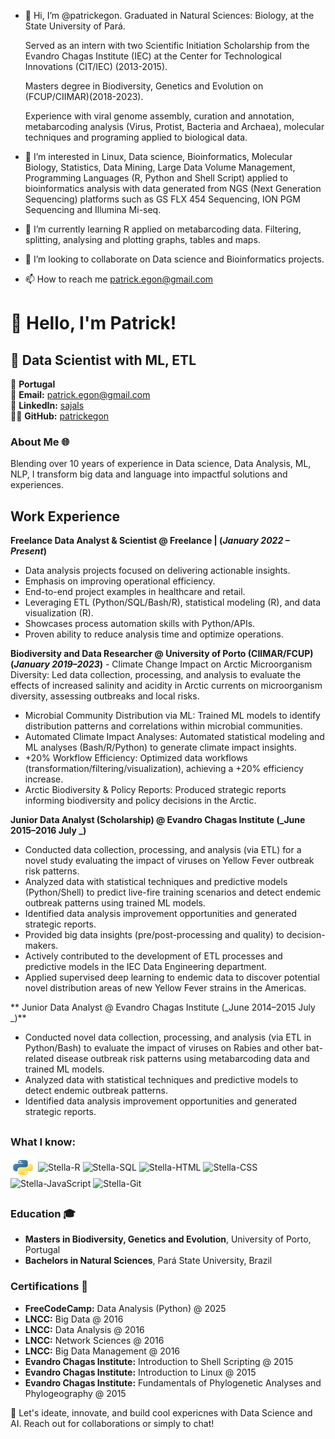 - 👋 Hi, I’m @patrickegon.
  Graduated in Natural Sciences: Biology, at the State University of Pará. 
  
  Served as an intern with two Scientific Initiation Scholarship from the Evandro Chagas Institute (IEC) at the Center for Technological Innovations (CIT/IEC) (2013-2015).
  
  Masters degree in Biodiversity, Genetics and Evolution on (FCUP/CIIMAR)(2018-2023).
  
  Experience with viral genome assembly, curation and annotation, metabarcoding analysis (Virus, Protist, Bacteria and Archaea), molecular techniques and programing applied to biological data.


- 👀 I’m interested in Linux, Data science, Bioinformatics, Molecular Biology, Statistics, Data Mining, Large Data Volume Management, Programming Languages (R, Python and Shell Script) applied to bioinformatics analysis with data generated from NGS (Next Generation Sequencing) platforms such as GS FLX 454 Sequencing, ION PGM Sequencing and Illumina Mi-seq.

- 🌱 I’m currently learning R applied on metabarcoding data. Filtering, splitting, analysing and plotting graphs, tables and maps.

- 💞️ I’m looking to collaborate on Data science and Bioinformatics projects.

- 📫 How to reach me patrick.egon@gmail.com

 # 👋 Hello, I'm Patrick!

## 🚀 Data Scientist with ML, ETL 

📍 **Portugal**  
📧 **Email:** [patrick.egon@gmail.com](mailto:patrick.egon@gmail.com)  
🔗 **LinkedIn:** [sajals](https://linkedin.com/in/patrick-egon-santos)  
👨‍💻 **GitHub:** [patrickegon](https://github.com/patrickegon)


### About Me 🌐
Blending over 10 years of experience in Data science, Data Analysis, ML, NLP, I transform big data and language into impactful solutions and experiences.


## Work Experience
**Freelance Data Analyst & Scientist @ Freelance | (_January 2022 – Present_)**
- Data analysis projects focused on delivering actionable insights.
- Emphasis on improving operational efficiency.
- End-to-end project examples in healthcare and retail.
- Leveraging ETL (Python/SQL/Bash/R), statistical modeling (R), and data visualization (R).
- Showcases process automation skills with Python/APIs.
- Proven ability to reduce analysis time and optimize operations.

**Biodiversity and Data Researcher @ University of Porto (CIIMAR/FCUP) (_January 2019–2023_)**
​- Climate Change Impact on Arctic Microorganism Diversity: Led data collection, processing, and analysis to evaluate the effects of increased salinity and acidity in Arctic currents on microorganism diversity, assessing outbreaks and local risks. 
- Microbial Community Distribution via ML: Trained ML models to identify distribution patterns and correlations within microbial communities.
- Automated Climate Impact Analyses: Automated statistical modeling and ML analyses (Bash/R/Python) to generate climate impact insights.
- +20% Workflow Efficiency: Optimized data workflows (transformation/filtering/visualization), achieving a +20% efficiency increase.
- Arctic Biodiversity & Policy Reports: Produced strategic reports informing biodiversity and policy decisions in the Arctic.

**Junior Data Analyst (Scholarship) @ Evandro Chagas Institute  (_June 2015–2016 July _)**

- Conducted data collection, processing, and analysis (via ETL) for a novel study evaluating the impact of viruses on Yellow Fever outbreak risk patterns.
- Analyzed data with statistical techniques and predictive models (Python/Shell) to predict live-fire training scenarios and detect endemic outbreak patterns using trained ML models.
- Identified data analysis improvement opportunities and generated strategic reports.
- Provided big data insights (pre/post-processing and quality) to decision-makers.
- Actively contributed to the development of ETL processes and predictive models in the IEC Data Engineering department.
- Applied supervised deep learning to endemic data to discover potential novel distribution areas of new Yellow Fever strains in the Americas.

** Junior Data Analyst @ Evandro Chagas Institute (_June 2014–2015 July _)**
- Conducted novel data collection, processing, and analysis (via ETL in Python/Bash) to evaluate the impact of viruses on Rabies and other bat-related disease outbreak risk patterns using metabarcoding data and trained ML models. 
- Analyzed data with statistical techniques and predictive models to detect endemic outbreak patterns.
- Identified data analysis improvement opportunities and generated strategic reports. 


##

### What I know:
<div>
  <img align="center" alt="Stella-Python" height="30" width="40" src="https://raw.githubusercontent.com/devicons/devicon/master/icons/python/python-original.svg">
  <img align="center" alt="Stella-R" height="30" width="40"src="https://cdn.jsdelivr.net/gh/devicons/devicon@latest/icons/r/r-original.svg" />
  <img align="center" alt="Stella-SQL" height="30" width="40" src="https://cdn.jsdelivr.net/gh/devicons/devicon@latest/icons/azuresqldatabase/azuresqldatabase-original.svg" />
  <img align="center" alt="Stella-HTML" height="30" width="40" src="https://cdn.jsdelivr.net/gh/devicons/devicon@latest/icons/html5/html5-original-wordmark.svg" />
  <img align="center" alt="Stella-CSS" height="30" width="40" src="https://cdn.jsdelivr.net/gh/devicons/devicon@latest/icons/css3/css3-plain-wordmark.svg" />
  <img align="center" alt="Stella-JavaScript" height="30" width="40" src="https://cdn.jsdelivr.net/gh/devicons/devicon@latest/icons/javascript/javascript-original.svg" />
  <img align="center" alt="Stella-Git" height="30" width="40" src="https://cdn.jsdelivr.net/gh/devicons/devicon@latest/icons/git/git-original-wordmark.svg" />
          
          
          

</div>

##

### Education 🎓
- **Masters in Biodiversity, Genetics and Evolution**,  University of Porto, Portugal
- **Bachelors in Natural Sciences**, Pará State University, Brazil

### Certifications 📜
 - **FreeCodeCamp:** Data Analysis (Python) @ 2025
- **LNCC:**  Big Data @ 2016
- **LNCC:**  Data Analysis @ 2016
- **LNCC:**  Network Sciences @ 2016
- **LNCC:**  Big Data Management @ 2016
- **Evandro Chagas Institute:**   Introduction to Shell Scripting  @ 2015
- **Evandro Chagas Institute:**   Introduction to Linux @ 2015
- **Evandro Chagas Institute:**   Fundamentals of Phylogenetic Analyses and Phylogeography @ 2015

🔗 Let's ideate, innovate, and build cool expericnes with Data Science and AI. Reach out for collaborations or simply to chat!

<!---
patrickegon/patrickegon is a ✨ special ✨ repository because its `README.md` (this file) appears on your GitHub profile.
You can click the Preview link to take a look at your changes.
--->

